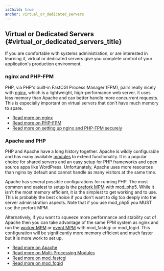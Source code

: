 ```yaml
---
isChild: true
anchor: virtual_or_dedicated_servers
---
```


## Virtual or Dedicated Servers {#virtual_or_dedicated_servers_title}

If you are comfortable with systems administration, or are interested in learning it, virtual or dedicated servers give you complete control of your application's production environment.

### nginx and PHP-FPM

PHP, via PHP's built-in FastCGI Process Manager (FPM), pairs really nicely with [nginx](http://nginx.org), which is a lightweight, high-performance web server. It uses less memory than Apache and can better handle more concurrent requests. This is especially important on virtual servers that don't have much memory to spare.

* [Read more on nginx](http://nginx.org)
* [Read more on PHP-FPM](http://php.net/install.fpm)
* [Read more on setting up nginx and PHP-FPM securely](https://nealpoole.com/blog/2011/04/setting-up-php-fastcgi-and-nginx-dont-trust-the-tutorials-check-your-configuration/)

### Apache and PHP

PHP and Apache have a long history together. Apache is wildly configurable and has many available [modules](http://httpd.apache.org/docs/2.4/mod/) to extend functionality. It is a popular choice for shared servers and an easy setup for PHP frameworks and open source apps like WordPress. Unfortunately, Apache uses more resources than nginx by default and cannot handle as many visitors at the same time.

Apache has several possible configurations for running PHP. The most common and easiest to setup is the [prefork MPM](http://httpd.apache.org/docs/2.4/mod/prefork.html) with mod_php5. While it isn't the most memory efficient, it is the simplest to get working and to use. This is probably the best choice if you don't want to dig too deeply into the server administration aspects.  Note that if you use mod_php5 you MUST use the prefork MPM.

Alternatively, if you want to squeeze more performance and stability out of Apache then you can take advantage of the same FPM system as nginx and run the [worker MPM](http://httpd.apache.org/docs/2.4/mod/worker.html) or [event MPM](http://httpd.apache.org/docs/2.4/mod/event.html) with mod_fastcgi or mod_fcgid. This configuration will be significantly more memory efficient and much faster but it is more work to set up.

* [Read more on Apache](http://httpd.apache.org/)
* [Read more on Multi-Processing Modules](http://httpd.apache.org/docs/2.4/mod/mpm_common.html)
* [Read more on mod_fastcgi](http://www.fastcgi.com/mod_fastcgi/docs/mod_fastcgi.html)
* [Read more on mod_fcgid](http://httpd.apache.org/mod_fcgid/)
